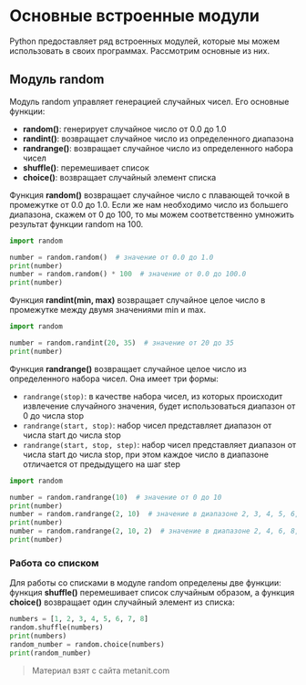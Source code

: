 # Основные встроенные модули

Python предоставляет ряд встроенных модулей, которые мы можем использовать в своих программах. Рассмотрим основные из них.

## Модуль random

Модуль random управляет генерацией случайных чисел. Его основные функции:
- **random()**: генерирует случайное число от 0.0 до 1.0
- **randint()**: возвращает случайное число из определенного диапазона
- **randrange()**: возвращает случайное число из определенного набора чисел
- **shuffle()**: перемешивает список
- **choice()**: возвращает случайный элемент списка

Функция **random()** возвращает случайное число с плавающей точкой в промежутке от 0.0 до 1.0. Если же нам необходимо число из большего диапазона, скажем от 0 до 100, то мы можем соответственно умножить результат функции random на 100.

```py
import random

number = random.random()  # значение от 0.0 до 1.0
print(number)
number = random.random() * 100  # значение от 0.0 до 100.0
print(number)
```

Функция **randint(min, max)** возвращает случайное целое число в промежутке между двумя значениями min и max.

```py
import random

number = random.randint(20, 35)  # значение от 20 до 35
print(number)
```

Функция **randrange()** возвращает случайное целое число из определенного набора чисел. Она имеет три формы:
- `randrange(stop)`: в качестве набора чисел, из которых происходит извлечение случайного значения, будет использоваться диапазон от 0 до числа stop
- `randrange(start, stop)`: набор чисел представляет диапазон от числа start до числа stop
- `randrange(start, stop, step)`: набор чисел представляет диапазон от числа start до числа stop, при этом каждое число в диапазоне отличается от предыдущего на шаг step

```py
import random

number = random.randrange(10)  # значение от 0 до 10
print(number)
number = random.randrange(2, 10)  # значение в диапазоне 2, 3, 4, 5, 6, 7, 8, 9, 10
print(number)
number = random.randrange(2, 10, 2)  # значение в диапазоне 2, 4, 6, 8, 10
print(number)
```

### Работа со списком

Для работы со списками в модуле random определены две функции: функция **shuffle()** перемешивает список случайным образом, а функция **choice()** возвращает один случайный элемент из списка:

```py
numbers = [1, 2, 3, 4, 5, 6, 7, 8]
random.shuffle(numbers)
print(numbers)  
random_number = random.choice(numbers)
print(random_number)
```


> Материал взят с сайта metanit.com